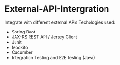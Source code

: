# External-API-Intergration
Integrate with different external APIs 
Techologies used: 
* Spring Boot 
* JAX-RS REST API / Jersey Client
* Junit 
* Mockito 
* Cucumber 
* Integration Testing and E2E testing (Java) 
